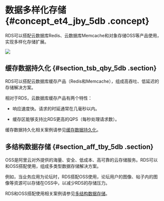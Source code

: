# 数据多样化存储 {#concept_et4_jby_5db .concept}

RDS可以搭配云数据库Redis、云数据库Memcache和对象存储OSS等产品使用，实现多样化存储扩展。

![](http://static-aliyun-doc.oss-cn-hangzhou.aliyuncs.com/assets/img/7797/15337148671428_zh-CN.png)

## 缓存数据持久化 {#section_tsb_qby_5db .section}

RDS可以搭配云数据库缓存产品（Redis和Memcache），组成高吞吐、低延迟的存储解决方案。

相对于RDS，云数据库缓存产品有两个特性：

-   响应速度快。请求的时延通常在几毫秒以内。

-   缓存区能够支持比RDS更高的QPS（每秒处理请求数）。


缓存数据持久化相关案例请参见[缓存数据持久化](../../../../cn.zh-CN/用户指南/典型应用/缓存数据持久化.md#)。

## 多结构数据存储 {#section_aff_tby_5db .section}

OSS是阿里云对外提供的海量、安全、低成本、高可靠的云存储服务。RDS可以和OSS搭配使用，组成多类型数据存储解决方案。

例如，当业务应用为论坛时，RDS搭配OSS使用，论坛用户的图像、帖子内的图像等资源可以存储在OSS中，以减少RDS的存储压力。

RDS和OSS搭配使用相关案例请参见[多结构数据存储](../../../../cn.zh-CN/用户指南/典型应用/多结构数据存储.md#)。

